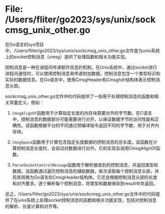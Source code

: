 # File: /Users/fliter/go2023/sys/unix/sockcmsg_unix_other.go

在Go语言的sys项目中，/Users/fliter/go2023/sys/unix/sockcmsg_unix_other.go文件是为unix系统上的socket控制消息（cmsg）提供了处理函数和相关功能实现。

控制消息是一种在进程间传递额外信息的机制。在Unix系统中，通过socket进行进程间通信时，可以使用控制消息来传递附加数据。控制消息包含一个类型标识和实际的数据信息。在Go语言中，使用CmsgHeader和Cmsghdr结构体表示控制消息头部。

sockcmsg_unix_other.go文件中的代码提供了一些用于处理控制消息的函数和相关常量定义，例如：

1. `CmsgAlignOf`函数用于计算指定长度的内存块需要对齐的字节数。在C语言中，控制消息的数据部分可能需要进行对齐，以保证数据字节的访问性能和正确性。该函数根据平台的不同通过预编译指令返回不同的字节数，用于对齐内存块。

2. `CmsgSpace`函数用于计算包含指定长度数据的控制消息的总长度。该函数在计算控制消息长度时，会自动对数据进行对齐。它的实现会调用CmsgAlignOf函数。

3. `ParseSocketControlMessage`函数用于解析接收到的控制消息，并返回类型和数据。该函数通过遍历控制消息的辅助数据，依次读取每个控制消息头部，并将其转换为Go语言的CmsgHeader结构体。它还会根据控制消息头部的长度和对齐要求，逐个解析每个控制消息，将类型和数据保存到result中并返回。

总之，/Users/fliter/go2023/sys/unix/sockcmsg_unix_other.go文件中的代码提供了在unix系统上处理socket控制消息的函数和相关功能实现，包括对控制消息的解析、长度计算和对齐等。

